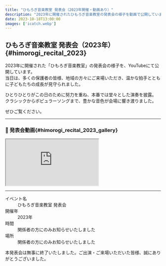 ```yaml
---
title: "ひもろぎ音楽教室 発表会（2023年開催・動画あり）"
description: "2023年に開催されたひもろぎ音楽教室の発表会の様子を動画で公開しています。子どもたちの一生懸命な演奏をご覧ください。"
date: 2023-10-18T13:00:00
images: ['icatch.webp']
---
```


## ひもろぎ音楽教室 発表会（2023年）{#himorogi_recital_2023}

2023年に開催された「ひもろぎ音楽教室」の発表会の様子を、YouTubeにて公開しています。  
当日は、多くの保護者の皆様、地域の方々にご来場いただき、温かな拍手とともに子どもたちの成長が見守られました。

ひとりひとりがこの日のために努力を重ね、本番では堂々とした演奏を披露。  
クラシックからポピュラーソングまで、豊かな音色が会場に響き渡りました。

ぜひご覧ください。

---

### 🎥 発表会動画{#himorogi_recital_2023_gallery}

<div class="ratio ratio-16x9 mb-4">
  <iframe 
    src="https://www.youtube.com/embed/FtxEvdybwkk" 
    title="YouTube video player" 
    allow="accelerometer; autoplay; clipboard-write; encrypted-media; gyroscope; picture-in-picture" 
    allowfullscreen>
  </iframe>
</div>

---

<dl class="basic">
  <dt>イベント名</dt>
  <dd>ひもろぎ音楽教室 発表会</dd>

  <dt>開催年</dt>
  <dd>2023年</dd>

  <dt>時間</dt>
  <dd>関係者の方にのみお知らせいたしました</dd>

  <dt>場所</dt>
  <dd>関係者の方にのみお知らせいたしました</dd>
</dl>

<p class="mt-4">
本発表会は無事に終了いたしました。ご出演・ご来場いただいた皆様、誠にありがとうございました。
</p>
